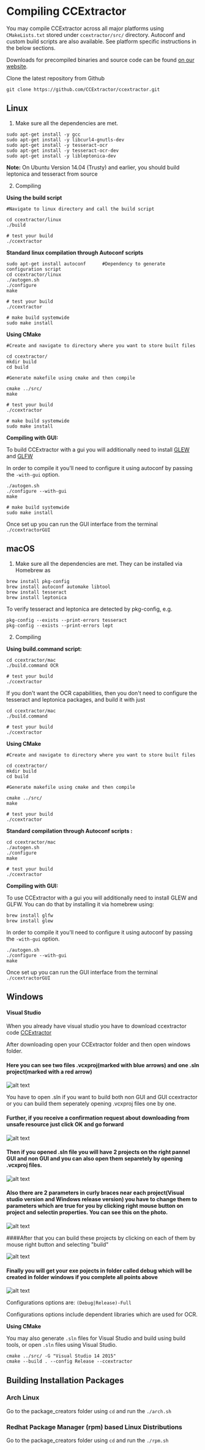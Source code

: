 # Compiling CCExtractor

You may compile CCExtractor across all major platforms using `CMakeLists.txt` stored under `ccextractor/src/` directory. Autoconf and custom build scripts are also available. See platform specific instructions in the below sections.

Downloads for precompiled binaries and source code can be found [on our website](https://www.ccextractor.org?id=public:general:downloads).

Clone the latest repository from Github

```
git clone https://github.com/CCExtractor/ccextractor.git
```

## Linux

1. Make sure all the dependencies are met.

```
sudo apt-get install -y gcc
sudo apt-get install -y libcurl4-gnutls-dev
sudo apt-get install -y tesseract-ocr
sudo apt-get install -y tesseract-ocr-dev
sudo apt-get install -y libleptonica-dev
```

**Note:** On Ubuntu Version 14.04 (Trusty) and earlier, you should build leptonica and tesseract from source

2. Compiling


**Using the build script**


```
#Navigate to linux directory and call the build script

cd ccextractor/linux
./build

# test your build
./ccextractor
```

**Standard linux compilation through Autoconf scripts**

```
sudo apt-get install autoconf      #Dependency to generate configuration script
cd ccextractor/linux
./autogen.sh
./configure
make

# test your build
./ccextractor

# make build systemwide
sudo make install
```

**Using CMake**

```
#Create and navigate to directory where you want to store built files

cd ccextractor/
mkdir build
cd build

#Generate makefile using cmake and then compile

cmake ../src/
make

# test your build
./ccextractor

# make build systemwide
sudo make install
```


**Compiling with GUI:**

To build CCExtractor with a gui you will additionally need to install [GLEW](http://glew.sourceforge.net/build.html) and [GLFW](http://www.glfw.org/docs/latest/compile.html)

In order to compile it you'll need to configure it using autoconf by passing the `-with-gui` option.

```
./autogen.sh
./configure --with-gui
make

# make build systemwide
sudo make install
```

Once set up you can run the GUI interface from the terminal `./ccextractorGUI`

## macOS

1. Make sure all the dependencies are met. They can be installed via Homebrew as

```
brew install pkg-config
brew install autoconf automake libtool
brew install tesseract
brew install leptonica
```

To verify tesseract and leptonica are detected by pkg-config, e.g.

````
pkg-config --exists --print-errors tesseract
pkg-config --exists --print-errors lept
````

2. Compiling

**Using build.command script:**

```
cd ccextractor/mac
./build.command OCR

# test your build
./ccextractor
```

If you don't want the OCR capabilities, then you don't need to configure the tesseract and leptonica packages, and build it with just

```
cd ccextractor/mac
./build.command

# test your build
./ccextractor
```

**Using CMake**

```
#Create and navigate to directory where you want to store built files

cd ccextractor/
mkdir build
cd build

#Generate makefile using cmake and then compile

cmake ../src/
make

# test your build
./ccextractor
```

**Standard compilation through Autoconf scripts :**

```
cd ccextractor/mac
./autogen.sh
./configure
make

# test your build
./ccextractor
```

**Compiling with GUI:**

To use CCExtractor with a gui you will additionally need to install GLEW and GLFW. You can do that by installing it via homebrew using:

```
brew install glfw
brew install glew
```

In order to compile it you'll need to configure it using autoconf by passing the `-with-gui` option.

```
./autogen.sh
./configure --with-gui
make
```

Once set up you can run the GUI interface from the terminal `./ccextractorGUI`

## Windows

#### Visual Studio

When you already have visual studio you have to download ccextractor code  [CCExtractor](https://github.com/CCExtractor/ccextractor/)
  
After downloading open your CCExtractor folder and then open windows folder.

#### Here you can see two files .vcxproj(marked with blue arrows) and one .sln project(marked with a red arrow)

![alt text](img/projectFiles.png)

You have to open .sln if you want to build both non GUI and GUI ccextractor or you can build them seperately opening .vcxproj files one by one.


#### Further, if you receive a confirmation request about downloading from unsafe resource just click OK and go forward</h4>
![alt text](img/Warning.png)

#### Then if you opened .sln file you will have 2 projects on the right pannel GUI and non GUI and you can also open them separetely by opening .vcxproj files.</h4>

![alt text](img/projectSection.png)

#### Also there are 2 parameters in curly braces near each project(Visual studio version and Windows release version) you have to change them to parameters which are true for you by clicking right mouse button on project and selectin properties. You can see this on the photo.

![alt text](img/Properties.png)

####After that you can build these projects by clicking on each of them by mouse right button and selecting "build"</h4>

![alt text](img/Building.png)

#### Finally you will get your exe pojects in folder called debug which will be created in folder windows if you complete all points above

![alt text](img/Binaries.png)

Configurations options are: `(Debug|Release)-Full`

Configurations options include dependent libraries which are used for OCR.

**Using CMake**

You may also generate `.sln` files for Visual Studio and build using build tools, or open `.sln` files using Visual Studio.

```
cmake ../src/ -G "Visual Studio 14 2015"
cmake --build . --config Release --ccextractor
```

## Building Installation Packages

### Arch Linux

Go to the package_creators folder using `cd` and run the `./arch.sh`

### Redhat Package Manager (rpm) based Linux Distributions

Go to the package_creators folder using `cd` and run the `./rpm.sh`


